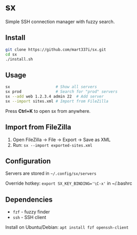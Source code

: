 # sx

Simple SSH connection manager with fuzzy search.

## Install

```bash
git clone https://github.com/mart337i/sx.git
cd sx
./install.sh
```

## Usage

```bash
sx                    # Show all servers
sx prod               # Search for "prod" servers
sx --add web 1.2.3.4 admin 22  # Add server
sx --import sites.xml # Import from FileZilla
```

Press **Ctrl+K** to open sx from anywhere.

## Import from FileZilla

1. Open FileZilla → File → Export → Save as XML
2. Run: `sx --import exported-sites.xml`

## Configuration

Servers are stored in `~/.config/sx/servers`

Override hotkey: `export SX_KEY_BINDING='\C-x'` in ~/.bashrc

## Dependencies

- `fzf` - fuzzy finder
- `ssh` - SSH client

Install on Ubuntu/Debian: `apt install fzf openssh-client`